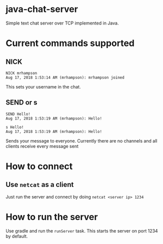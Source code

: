 # java-chat-server
Simple text chat server over TCP implemented in Java.

# Current commands supported

## NICK
```
NICK mrhampson
Aug 17, 2018 1:53:14 AM (mrhampson): mrhampson joined
```
This sets your username in the chat.

## SEND or s
```
SEND Hello!
Aug 17, 2018 1:53:19 AM (mrhampson): Hello!

s Hello!
Aug 17, 2018 1:53:19 AM (mrhampson): Hello!
```
Sends your message to everyone. Currently there are no channels and all clients receive every message sent

# How to connect
## Use `netcat` as a client
Just run the server and connect by doing `netcat <server ip> 1234`

# How to run the server
Use gradle and run the `runServer` task. This starts the server on port 1234 by default.
